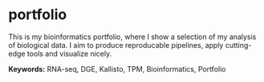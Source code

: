 # portfolio
This is my bioinformatics portfolio, where I show a selection of my analysis of biological data. I aim to produce reproducable pipelines, apply cutting-edge tools and visualize nicely. 

**Keywords:** RNA-seq, DGE, Kallisto, TPM, Bioinformatics, Portfolio
